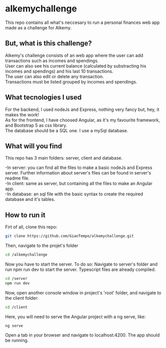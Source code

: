 # alkemychallenge
This repo contains all what's neccesary to run a personal finances web app made as a challenge for Alkemy.

## But, what is this challenge?
Alkemy's challenge consists of an web app where the user can add transactions such as incomes and spendings.</br>
User can also see his current balance (calculated by substracting his incomes and spendings) and his last 10 transactions.</br>
The user can also edit or delete any transaction.</br>
Transactions must be listed grouped by incomes and spendings.

## What tecnologies I used
For the backend, I used nodeJs and Express, nothing very fancy but, hey, it makes the work!</br>
As for the frontend, I have choosed Angular, as it's my favourite framework, and Bootstrap 5 as css library.</br>
The database should be a SQL one. I use a mySql database.

## What will you find
This repo has 3 main folders: server, client and database.

-In server: you can find all the files to make a basic nodeJs and Express server.
Further information about server's files can be found in server's readme file.</br>
-In client: same as server, but containing all the files to make an Angular app.</br>
-In database: an sql file with the basic syntax to create the required database and it's tables.

## How to run it
Firt of all, clone this repo:
```bash
git clone https://github.com/GianTempo/alkemychallenge.git
```

Then, navigate to the projet's folder
```bash
cd /alkemychallenge
```

Now you have to start the server. To do so:
Navigate to server's folder and run npm run dev to start the server. Typescript files are already compiled.
```bash
cd /server
npm run dev
```

Now, open another console window in project's 'root' folder, and navigate to the client folder:
```bash
cd /client
```

Here, you will need to serve the Angular project with a ng serve, like:
```bash
ng serve
```

Open a tab in your browser and navigate to localhost:4200. The app should be running.
